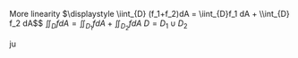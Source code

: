 More linearity
	$\displaystyle \iint_{D} (f_1+f_2)dA = \iint_{D}f_1 dA + \\int_{D} f_2 dA$$
	$\displaystyle \iint_{D} fdA = \iint_{D_1}f dA + \iint_{D_2}fdA$
		$D = D_1 \cup D_2$

ju